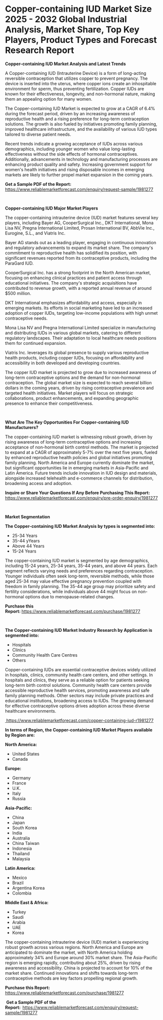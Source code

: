 <p><h1>Copper-containing IUD Market Size 2025 - 2032 Global Industrial Analysis, Market Share, Top Key Players, Product Types and Forecast Research Report</h1></p><p><strong>Copper-containing IUD Market Analysis and Latest Trends</strong></p>
<p><p>A Copper-containing IUD (Intrauterine Device) is a form of long-acting reversible contraception that utilizes copper to prevent pregnancy. The device is inserted into the uterus, where copper ions create an inhospitable environment for sperm, thus preventing fertilization. Copper IUDs are known for their effectiveness, longevity, and non-hormonal nature, making them an appealing option for many women.</p><p>The Copper-containing IUD Market is expected to grow at a CAGR of 6.4% during the forecast period, driven by an increasing awareness of reproductive health and a rising preference for long-term contraception solutions. The growth is also fueled by initiatives promoting family planning, improved healthcare infrastructure, and the availability of various IUD types tailored to diverse patient needs.</p><p>Recent trends indicate a growing acceptance of IUDs across various demographics, including younger women who value long-lasting effectiveness without the side effects of hormonal contraceptives. Additionally, advancements in technology and manufacturing processes are enhancing product quality and safety. Increasing government support for women's health initiatives and rising disposable incomes in emerging markets are likely to further propel market expansion in the coming years.</p></p>
<p><strong>Get a Sample PDF of the Report:&nbsp;</strong> <a href="https://www.reliablemarketforecast.com/enquiry/request-sample/1981277?utm_campaign=2889&utm_medium=2&utm_source=Github&utm_content=ia&utm_term=16042025&utm_id=copper-containing-iud">https://www.reliablemarketforecast.com/enquiry/request-sample/1981277</a></p>
<p>&nbsp;</p>
<p><strong>Copper-containing IUD Major Market Players</strong></p>
<p><p>The copper-containing intrauterine device (IUD) market features several key players, including Bayer AG, CooperSurgical Inc., DKT International, Mona Lisa NV, Pregna International Limited, Prosan International BV, AbbVie Inc., Eurogine, S.L., and Viatris Inc. </p><p>Bayer AG stands out as a leading player, engaging in continuous innovation and regulatory advancements to expand its market share. The company's commitment to reproductive health has solidified its position, with significant revenues reported from its contraceptive products, including the ParaGard IUD.</p><p>CooperSurgical Inc. has a strong footprint in the North American market, focusing on enhancing clinical practices and patient access through educational initiatives. The company's strategic acquisitions have contributed to revenue growth, with a reported annual revenue of around $500 million.</p><p>DKT International emphasizes affordability and access, especially in emerging markets. Its efforts in social marketing have led to an increased adoption of copper IUDs, targeting low-income populations with high unmet contraceptive needs.</p><p>Mona Lisa NV and Pregna International Limited specialize in manufacturing and distributing IUDs in various global markets, catering to different regulatory landscapes. Their adaptation to local healthcare needs positions them for continued expansion.</p><p>Viatris Inc. leverages its global presence to supply various reproductive health products, including copper IUDs, focusing on affordability and accessibility in both developed and developing countries.</p><p>The copper IUD market is projected to grow due to increased awareness of long-term contraceptive options and the demand for non-hormonal contraception. The global market size is expected to reach several billion dollars in the coming years, driven by rising contraceptive prevalence and targeted health initiatives. Market players will focus on strategic collaborations, product enhancements, and expanding geographic presence to enhance their competitiveness.</p></p>
<p>&nbsp;</p>
<p><strong>What Are The Key Opportunities For Copper-containing IUD Manufacturers?</strong></p>
<p><p>The copper-containing IUD market is witnessing robust growth, driven by rising awareness of long-term contraceptive options and increasing acceptance of non-hormonal birth control methods. The market is projected to expand at a CAGR of approximately 5-7% over the next five years, fueled by enhanced reproductive health policies and global initiatives promoting family planning. North America and Europe currently dominate the market, but significant opportunities lie in emerging markets in Asia-Pacific and Latin America. Future trends include innovation in IUD design and materials, alongside increased telehealth and e-commerce channels for distribution, broadening access and adoption.</p></p>
<p><strong>Inquire or Share Your Questions If Any Before Purchasing This Report:</strong> <a href="https://www.reliablemarketforecast.com/enquiry/pre-order-enquiry/1981277?utm_campaign=2889&utm_medium=2&utm_source=Github&utm_content=ia&utm_term=16042025&utm_id=copper-containing-iud">https://www.reliablemarketforecast.com/enquiry/pre-order-enquiry/1981277</a></p>
<p>&nbsp;</p>
<p><strong>Market Segmentation</strong></p>
<p><strong>The Copper-containing IUD Market Analysis by types is segmented into:</strong></p>
<p><ul><li>25-34 Years</li><li>35-44 yYears</li><li>Above 44 Years</li><li>15-24 Years</li></ul></p>
<p><p>The copper-containing IUD market is segmented by age demographics, including 15-24 years, 25-34 years, 35-44 years, and above 44 years. Each segment reflects varying needs and preferences regarding contraception. Younger individuals often seek long-term, reversible methods, while those aged 25-34 may value effective pregnancy prevention coupled with freedom in family planning. The 35-44 age group may prioritize safety and fertility considerations, while individuals above 44 might focus on non-hormonal options due to menopause-related changes.</p></p>
<p><strong>Purchase this Report:&nbsp;</strong><a href="https://www.reliablemarketforecast.com/purchase/1981277?utm_campaign=2889&utm_medium=2&utm_source=Github&utm_content=ia&utm_term=16042025&utm_id=copper-containing-iud">https://www.reliablemarketforecast.com/purchase/1981277</a></p>
<p>&nbsp;</p>
<p><strong>The Copper-containing IUD Market Industry Research by Application is segmented into:</strong></p>
<p><ul><li>Hospitals</li><li>Clinics</li><li>Community Health Care Centres</li><li>Others</li></ul></p>
<p><p>Copper-containing IUDs are essential contraceptive devices widely utilized in hospitals, clinics, community health care centers, and other settings. In hospitals and clinics, they serve as a reliable option for patients seeking long-term birth control solutions. Community health care centers provide accessible reproductive health services, promoting awareness and safe family planning methods. Other sectors may include private practices and educational institutions, broadening access to IUDs. The growing demand for effective contraceptive options drives adoption across these diverse healthcare environments.</p></p>
<p><a href="https://www.reliablemarketforecast.com/copper-containing-iud-r1981277?utm_campaign=2889&utm_medium=2&utm_source=Github&utm_content=ia&utm_term=16042025&utm_id=copper-containing-iud">&nbsp;https://www.reliablemarketforecast.com/copper-containing-iud-r1981277</a></p>
<p><strong>In terms of Region, the Copper-containing IUD Market Players available by Region are:</strong></p>
<p>
    <p> <strong> North America: </strong>
        <ul>
            <li>United States</li>
            <li>Canada</li>
        </ul>
        </p> 
    <p> <strong> Europe: </strong>
        <ul>
            <li>Germany</li>
            <li>France</li>
            <li>U.K.</li>
            <li>Italy</li>
            <li>Russia</li>
        </ul>
        </p> 
    <p> <strong> Asia-Pacific: </strong>
        <ul>
            <li>China</li>
            <li>Japan</li>
            <li>South Korea</li>
            <li>India</li>
            <li>Australia</li>
            <li>China Taiwan</li>
            <li>Indonesia</li>
            <li>Thailand</li>
            <li>Malaysia</li>
        </ul>
        </p> 
    <p> <strong> Latin America: </strong>
        <ul>
            <li>Mexico</li>
            <li>Brazil</li>
            <li>Argentina Korea</li>
            <li>Colombia</li>
        </ul>
        </p> 
    <p> <strong> Middle East & Africa: </strong>
        <ul>
            <li>Turkey</li>
            <li>Saudi</li>
            <li>Arabia</li>
            <li>UAE</li>
            <li>Korea</li>
        </ul>
    </p>
    </p>
<p><p>The copper-containing intrauterine device (IUD) market is experiencing robust growth across various regions. North America and Europe are anticipated to dominate the market, with North America holding approximately 34% and Europe around 30% market share. The Asia-Pacific region is emerging rapidly, contributing about 25%, driven by rising awareness and accessibility. China is projected to account for 10% of the market share. Continued innovations and shifts towards long-term contraceptive methods are key factors propelling regional growth.</p></p>
<p><strong>Purchase this Report: </strong><a href="https://www.reliablemarketforecast.com/purchase/1981277?utm_campaign=2889&utm_medium=2&utm_source=Github&utm_content=ia&utm_term=16042025&utm_id=copper-containing-iud">https://www.reliablemarketforecast.com/purchase/1981277</a></p>
<p>&nbsp;<strong>Get a Sample PDF of the Report:&nbsp;&nbsp;</strong><a href="https://www.reliablemarketforecast.com/enquiry/request-sample/1981277?utm_campaign=2889&utm_medium=2&utm_source=Github&utm_content=ia&utm_term=16042025&utm_id=copper-containing-iud">https://www.reliablemarketforecast.com/enquiry/request-sample/1981277</a></p>
<p><strong></strong></p>
<p><p></p><p></p><p></p></p>